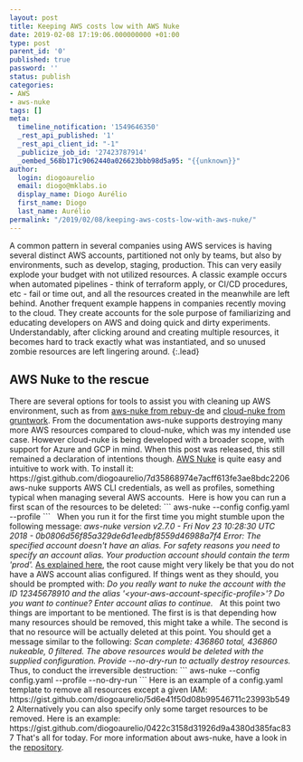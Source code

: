 ```yaml
---
layout: post
title: Keeping AWS costs low with AWS Nuke
date: 2019-02-08 17:19:06.000000000 +01:00
type: post
parent_id: '0'
published: true
password: ''
status: publish
categories:
- AWS
- aws-nuke
tags: []
meta:
  timeline_notification: '1549646350'
  _rest_api_published: '1'
  _rest_api_client_id: "-1"
  _publicize_job_id: '27423787914'
  _oembed_568b171c9062440a026623bbb98d5a95: "{{unknown}}"
author:
  login: diogoaurelio
  email: diogo@mklabs.io
  display_name: Diogo Aurélio
  first_name: Diogo
  last_name: Aurélio
permalink: "/2019/02/08/keeping-aws-costs-low-with-aws-nuke/"
---
```

A common pattern in several companies using AWS services is having several distinct AWS accounts, partitioned not only by teams, but also by environments, such as develop, staging, production.
This can very easily explode your budget with not utilized resources. A classic example occurs when automated pipelines - think of terraform apply, or CI/CD procedures, etc - fail or time out, and all the resources created in the meanwhile are left behind.
Another frequent example happens in companies recently moving to the cloud. They create accounts for the sole purpose of familiarizing and educating developers on AWS and doing quick and dirty experiments. Understandably, after clicking around and creating multiple resources, it becomes hard to track exactly what was instantiated, and so unused zombie resources are left lingering around.
{:.lead}
<h2>AWS Nuke to the rescue</h2>
There are several options for tools to assist you with cleaning up AWS environment, such as from <a href="https://github.com/rebuy-de/aws-nuke" target="_blank" rel="noopener noreferrer">aws-nuke from rebuy-de</a> and <a href="https://github.com/gruntwork-io/cloud-nuke" target="_blank" rel="noopener noreferrer">cloud-nuke from gruntwork</a>. From the documentation aws-nuke supports destroying many more AWS resources compared to cloud-nuke, which was my intended use case. However cloud-nuke is being developed with a broader scope, with support for Azure and GCP in mind. When this post was released, this still remained a declaration of intentions though.
<a href="https://github.com/rebuy-de/aws-nuke" target="_blank" rel="noopener noreferrer">AWS Nuke</a> is quite easy and intuitive to work with. To install it:
https://gist.github.com/diogoaurelio/7d35868974e7acff613fe3ae8bdc2206
aws-nuke supports AWS CLI credentials, as well as profiles, something typical when managing several AWS accounts.  Here is how you can run a first scan of the resources to be deleted:
```
aws-nuke --config config.yaml --profile
```
&nbsp;
When you run it for the first time you might stumble upon the following message:
<em>aws-nuke version v2.7.0 - Fri Nov 23 10:28:30 UTC 2018 - 0b0806d56f85a329de6d1eedbf8559d46988a7f4</em>
<em>Error: The specified account doesn't have an alias. For safety reasons you need to specify an account alias. Your production account should contain the term 'prod'.</em>
<a href="https://stackoverflow.com/questions/54301200/unable-to-run-aws-nuke" target="_blank" rel="noopener noreferrer">As explained here</a>, the root cause might very likely be that you do not have a AWS account alias configured.
If things went as they should, you should be prompted with:
<em>Do you really want to nuke the account with the ID 12345678910 and the alias '&lt;your-aws-account-specific-profile&gt;'?</em>
<em>Do you want to continue? Enter account alias to continue.</em>
&nbsp;
At this point two things are important to be mentioned. The first is is that depending how many resources should be removed, this might take a while. The second is that no resource will be actually deleted at this point. You should get a message similar to the following:
<em>Scan complete: 436860 total, 436860 nukeable, 0 filtered. The above resources would be deleted with the supplied configuration. Provide --no-dry-run to actually destroy resources.</em>
Thus, to conduct the irreversible destruction:
```
aws-nuke --config config.yaml --profile  --no-dry-run
```
Here is an example of a config.yaml template to remove all resources except a given IAM:
https://gist.github.com/diogoaurelio/5d6e41f50d08b99546711c23993b5492
Alternatively you can also specify only some target resources to be removed. Here is an example:
https://gist.github.com/diogoaurelio/0422c3158d31926d9a4380d385fac837
That's all for today. For more information about aws-nuke, have a look in the <a href="https://github.com/rebuy-de/aws-nuke" target="_blank" rel="noopener noreferrer">repository</a>.
&nbsp;
&nbsp;
